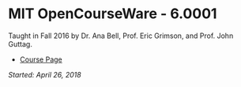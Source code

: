 # MIT OpenCourseWare - 6.0001

Taught in Fall 2016 by Dr. Ana Bell, Prof. Eric Grimson, and Prof. John Guttag.

* [Course Page](https://ocw.mit.edu/courses/electrical-engineering-and-computer-science/6-0002-introduction-to-computational-thinking-and-data-science-fall-2016/)

_Started: April 26, 2018_